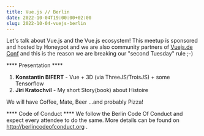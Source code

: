```yaml
---
title: Vue.js // Berlin
date: 2022-10-04T19:00:00+02:00
slug: 2022-10-04-vuejs-berlin
---
```


Let's talk about Vue.js and the Vue.js ecosystem!
This meetup is sponsored and hosted by Honeypot and we are also community partners of [Vuejs.de Conf](https://conf.vuejs.de) and this is the reason we are breaking our "second Tuesday" rule ;-)

\*\*\*\* Presentation \*\*\*\*

1. **Konstantin BIFERT** \- Vue \+ 3D \(via ThreeJS/TroisJS\) \+ some Tensorflow
2. **Jiri Kratochvil** \- My short Story\(book\) about Histoire

We will have Coffee, Mate, Beer …and probably Pizza!

\*\*\*\* Code of Conduct \*\*\*\*
We follow the Berlin Code Of Conduct and expect every attendee to do the same. More details can be found on http://berlincodeofconduct.org .
